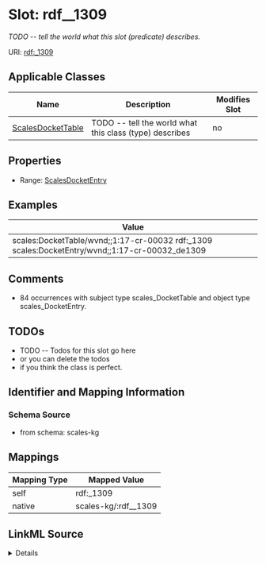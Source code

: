 

# Slot: rdf__1309


_TODO -- tell the world what this slot (predicate) describes._





URI: [rdf:_1309](http://www.w3.org/1999/02/22-rdf-syntax-ns#_1309)



<!-- no inheritance hierarchy -->





## Applicable Classes

| Name | Description | Modifies Slot |
| --- | --- | --- |
| [ScalesDocketTable](../classes/ScalesDocketTable.md) | TODO -- tell the world what this class (type) describes |  no  |







## Properties

* Range: [ScalesDocketEntry](../classes/ScalesDocketEntry.md)






## Examples

| Value |
| --- |
| scales:DocketTable/wvnd;;1:17-cr-00032 rdf:_1309 scales:DocketEntry/wvnd;;1:17-cr-00032_de1309 |

## Comments

* 84 occurrences with subject type scales_DocketTable and object type scales_DocketEntry.

## TODOs

* TODO -- Todos for this slot go here
* or you can delete the todos
* if you think the class is perfect.

## Identifier and Mapping Information







### Schema Source


* from schema: scales-kg




## Mappings

| Mapping Type | Mapped Value |
| ---  | ---  |
| self | rdf:_1309 |
| native | scales-kg/:rdf__1309 |




## LinkML Source

<details>
```yaml
name: rdf__1309
description: TODO -- tell the world what this slot (predicate) describes.
todos:
- TODO -- Todos for this slot go here
- or you can delete the todos
- if you think the class is perfect.
comments:
- 84 occurrences with subject type scales_DocketTable and object type scales_DocketEntry.
examples:
- value: scales:DocketTable/wvnd;;1:17-cr-00032 rdf:_1309 scales:DocketEntry/wvnd;;1:17-cr-00032_de1309
from_schema: scales-kg
rank: 1000
slot_uri: rdf:_1309
alias: rdf__1309
domain_of:
- scales_DocketTable
range: scales_DocketEntry

```
</details>